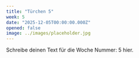 ```yaml
---
title: "Türchen 5"
week: 5
date: "2025-12-05T00:00:00.000Z"
opened: false
image: ../images/placeholder.jpg
---
```


Schreibe deinen Text für die Woche Nummer: 5 hier.
